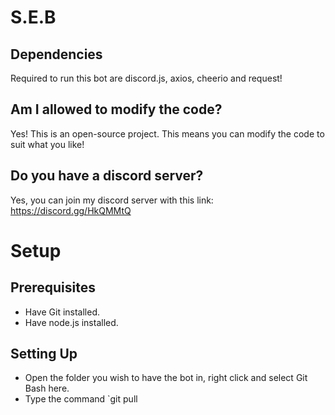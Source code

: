 # S.E.B

## Dependencies
Required to run this bot are discord.js, axios, cheerio and request!

## Am I allowed to modify the code?
Yes! This is an open-source project. This means you can modify the code to suit what you like!

## Do you have a discord server?
Yes, you can join my discord server with this link: https://discord.gg/HkQMMtQ

# Setup
## Prerequisites
- Have Git installed.
- Have node.js installed.

## Setting Up
- Open the folder you wish to have the bot in, right click and select Git Bash here.
- Type the command `git pull 
